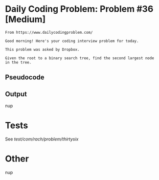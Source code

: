 # Daily Coding Problem: Problem #36 [Medium]

````
From https://www.dailycodingproblem.com/

Good morning! Here's your coding interview problem for today.

This problem was asked by Dropbox.

Given the root to a binary search tree, find the second largest node in the tree.
````

## Pseudocode


## Output

nup

# Tests

See *test/com/rach/problem/thirtysix*

# Other

nup

